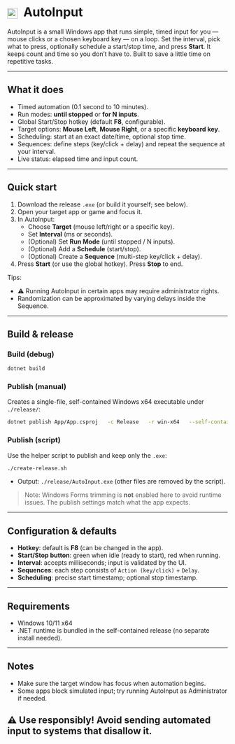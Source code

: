 # <img src="App/Resources/app_default.ico" alt="AutoInput Icon" width="24" height="24" style="vertical-align: middle; margin-right: 6px;"> AutoInput

AutoInput is a small Windows app that runs simple, timed input for you — mouse clicks or a chosen keyboard key — on a loop. Set the interval, pick what to press, optionally schedule a start/stop time, and press **Start**. It keeps count and time so you don’t have to. Built to save a little time on repetitive tasks.

---

## What it does

- Timed automation (0.1 second to 10 minutes).
- Run modes: **until stopped** or **for N inputs**.
- Global Start/Stop hotkey (default **F8**, configurable).
- Target options: **Mouse Left**, **Mouse Right**, or a specific **keyboard key**.
- Scheduling: start at an exact date/time, optional stop time.
- Sequences: define steps (key/click + delay) and repeat the sequence at your interval.
- Live status: elapsed time and input count.

---

## Quick start

1. Download the release `.exe` (or build it yourself; see below).
2. Open your target app or game and focus it.
3. In AutoInput:
   - Choose **Target** (mouse left/right or a specific key).
   - Set **Interval** (ms or seconds).
   - (Optional) Set **Run Mode** (until stopped / N inputs).
   - (Optional) Add a **Schedule** (start/stop).
   - (Optional) Create a **Sequence** (multi-step key/click + delay).
4. Press **Start** (or use the global hotkey). Press **Stop** to end.

Tips:
- ⚠️ Running AutoInput in certain apps may require administrator rights.
- Randomization can be approximated by varying delays inside the Sequence.

---

## Build & release

### Build (debug)
```bash
dotnet build
```

### Publish (manual)
Creates a single-file, self-contained Windows x64 executable under `./release/`:
```bash
dotnet publish App/App.csproj   -c Release   -r win-x64   --self-contained true   -p:PublishSingleFile=true   -p:IncludeNativeLibrariesForSelfExtract=true   -p:EnableCompressionInSingleFile=true   -p:DebugType=none   -p:DebugSymbols=false   -o release
```

### Publish (script)
Use the helper script to publish and keep only the `.exe`:
```bash
./create-release.sh
```
- Output: `./release/AutoInput.exe` (other files are removed by the script).

> Note: Windows Forms trimming is **not** enabled here to avoid runtime issues. The publish settings match what the app expects.

---

## Configuration & defaults

- **Hotkey**: default is **F8** (can be changed in the app).
- **Start/Stop button**: green when idle (ready to start), red when running.
- **Interval**: accepts milliseconds; input is validated by the UI.
- **Sequences**: each step consists of `Action (key/click)` + `Delay`.
- **Scheduling**: precise start timestamp; optional stop timestamp.

---

## Requirements

- Windows 10/11 x64
- .NET runtime is bundled in the self-contained release (no separate install needed).

---

## Notes
- Make sure the target window has focus when automation begins.
- Some apps block simulated input; try running AutoInput as Administrator if needed.

##  **⚠️ Use responsibly!** Avoid sending automated input to systems that disallow it.

